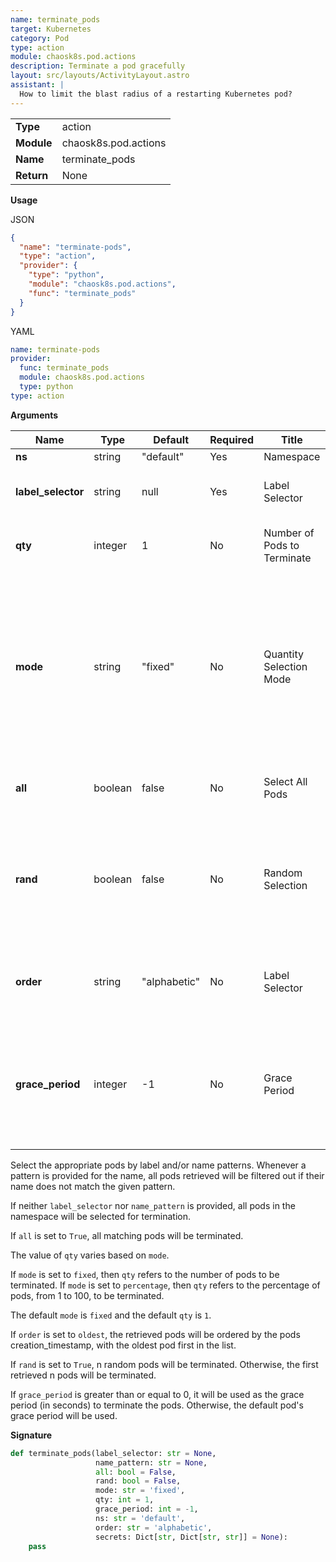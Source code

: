 ```yaml
---
name: terminate_pods
target: Kubernetes
category: Pod
type: action
module: chaosk8s.pod.actions
description: Terminate a pod gracefully
layout: src/layouts/ActivityLayout.astro
assistant: |
  How to limit the blast radius of a restarting Kubernetes pod?
---
```


|            |                      |
| ---------- | -------------------- |
| **Type**   | action               |
| **Module** | chaosk8s.pod.actions |
| **Name**   | terminate_pods       |
| **Return** | None                 |

**Usage**

JSON

```json
{
  "name": "terminate-pods",
  "type": "action",
  "provider": {
    "type": "python",
    "module": "chaosk8s.pod.actions",
    "func": "terminate_pods"
  }
}
```

YAML

```yaml
name: terminate-pods
provider:
  func: terminate_pods
  module: chaosk8s.pod.actions
  type: python
type: action
```

**Arguments**

| Name               | Type    | Default      | Required | Title                       | Description                                                                                                                                                 |
| ------------------ | ------- | ------------ | -------- | --------------------------- | ----------------------------------------------------------------------------------------------------------------------------------------------------------- |
| **ns**             | string  | "default"    | Yes      | Namespace                   |                                                                                                                                                             |
| **label_selector** | string  | null         | Yes      | Label Selector              | Selectors to target the appropriate pods                                                                                                                    |
| **qty**            | integer | 1            | No       | Number of Pods to Terminate | The number of pods to terminate                                                                                                                             |
| **mode**           | string  | "fixed"      | No       | Quantity Selection Mode     | Either `fixed` or `percentage`. With `fixed`, the `quantity` is used as the number of pods. With `percentage` terminates a volume of pods between 1 and 100 |
| **all**            | boolean | false        | No       | Select All Pods             | Terminate all pods matching the selector                                                                                                                    |
| **rand**           | boolean | false        | No       | Random Selection            | Terminate the number of pods defined by `quantity` at random within the selected pool of pods                                                               |
| **order**          | string  | "alphabetic" | No       | Label Selector              | How candidate pods are selected: `alphabetic` or `oldest`                                                                                                   |
| **grace_period**   | integer | -1           | No       | Grace Period                | Grace period for pods to complete their shutdown. Leave `-1` for the default behavior                                                                       |

Select the appropriate pods by label and/or name patterns. Whenever a pattern is provided for the name, all pods retrieved will be filtered out if their name does not match the given pattern.

If neither `label_selector` nor `name_pattern` is provided, all pods in the namespace will be selected for termination.

If `all` is set to `True`, all matching pods will be terminated.

The value of `qty` varies based on `mode`.

If `mode` is set to `fixed`, then `qty` refers to the number of pods to be terminated. If `mode` is set to `percentage`, then `qty` refers to
the percentage of pods, from 1 to 100, to be terminated.

The default `mode` is `fixed` and the default `qty` is `1`.

If `order` is set to `oldest`, the retrieved pods will be ordered
by the pods creation_timestamp, with the oldest pod first in the list.

If `rand` is set to `True`, n random pods will be terminated. Otherwise, the first retrieved n pods will be terminated.

If `grace_period` is greater than or equal to 0, it will be used as the grace period (in seconds) to terminate the pods. Otherwise, the default pod's grace period will be used.

**Signature**

```python
def terminate_pods(label_selector: str = None,
                   name_pattern: str = None,
                   all: bool = False,
                   rand: bool = False,
                   mode: str = 'fixed',
                   qty: int = 1,
                   grace_period: int = -1,
                   ns: str = 'default',
                   order: str = 'alphabetic',
                   secrets: Dict[str, Dict[str, str]] = None):
    pass
```
